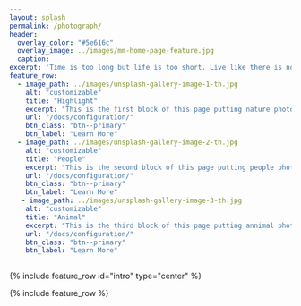 ```yaml
---
layout: splash
permalink: /photograph/
header:
  overlay_color: "#5e616c"
  overlay_image: ../images/mm-home-page-feature.jpg
  caption:
excerpt: 'Time is too long but life is too short. Live like there is no tomorow, dance like no one is watching, and look forward like nothing happened behind'
feature_row:
  - image_path: ../images/unsplash-gallery-image-1-th.jpg
    alt: "customizable"
    title: "Highlight"
    excerpt: "This is the first block of this page putting nature photos"
    url: "/docs/configuration/"
    btn_class: "btn--primary"
    btn_label: "Learn More"
  - image_path: ../images/unsplash-gallery-image-2-th.jpg
    alt: "customizable"
    title: "People"
    excerpt: "This is the second block of this page putting people photos"
    url: "/docs/configuration/"
    btn_class: "btn--primary"
    btn_label: "Learn More"
   - image_path: ../images/unsplash-gallery-image-3-th.jpg
    alt: "customizable"
    title: "Animal"
    excerpt: "This is the third block of this page putting annimal photos"
    url: "/docs/configuration/"
    btn_class: "btn--primary"
    btn_label: "Learn More"
---
```


{% include feature_row id="intro" type="center" %}

{% include feature_row %}
